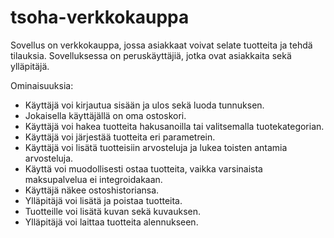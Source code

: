 # tsoha-verkkokauppa
Sovellus on verkkokauppa, jossa asiakkaat voivat selate tuotteita ja tehdä tilauksia. Sovelluksessa on peruskäyttäjiä, jotka ovat asiakkaita sekä ylläpitäjä.

Ominaisuuksia:
- Käyttäjä voi kirjautua sisään ja ulos sekä luoda tunnuksen.
- Jokaisella käyttäjällä on oma ostoskori.
- Käyttäjä voi hakea tuotteita hakusanoilla tai valitsemalla tuotekategorian.
- Käyttäjä voi järjestää tuotteita eri parametrein.
- Käyttäjä voi lisätä tuotteisiin arvosteluja ja lukea toisten antamia arvosteluja.
- Käyttä voi muodollisesti ostaa tuotteita, vaikka varsinaista maksupalvelua ei integroidakaan.
- Käyttäjä näkee ostoshistoriansa.
- Ylläpitäjä voi lisätä ja poistaa tuotteita.
- Tuotteille voi lisätä kuvan sekä kuvauksen.
- Ylläpitäjä voi laittaa tuotteita alennukseen.
